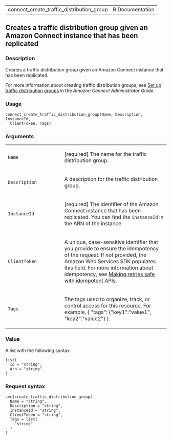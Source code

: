 <table style="width: 100%;">
<tbody>
<tr class="odd">
<td>connect_create_traffic_distribution_group</td>
<td style="text-align: right;">R Documentation</td>
</tr>
</tbody>
</table>

## Creates a traffic distribution group given an Amazon Connect instance that has been replicated

### Description

Creates a traffic distribution group given an Amazon Connect instance
that has been replicated.

For more information about creating traffic distribution groups, see
[Set up traffic distribution
groups](https://docs.aws.amazon.com/connect/latest/adminguide/setup-traffic-distribution-groups.html)
in the *Amazon Connect Administrator Guide*.

### Usage

    connect_create_traffic_distribution_group(Name, Description, InstanceId,
      ClientToken, Tags)

### Arguments

<table>
<colgroup>
<col style="width: 35%" />
<col style="width: 65%" />
</colgroup>
<tbody>
<tr class="odd">
<td><code
id="connect_create_traffic_distribution_group_:_Name">Name</code></td>
<td><p>[required] The name for the traffic distribution group.</p></td>
</tr>
<tr class="even">
<td><code
id="connect_create_traffic_distribution_group_:_Description">Description</code></td>
<td><p>A description for the traffic distribution group.</p></td>
</tr>
<tr class="odd">
<td><code
id="connect_create_traffic_distribution_group_:_InstanceId">InstanceId</code></td>
<td><p>[required] The identifier of the Amazon Connect instance that has
been replicated. You can find the <code>instanceId</code> in the ARN of
the instance.</p></td>
</tr>
<tr class="even">
<td><code
id="connect_create_traffic_distribution_group_:_ClientToken">ClientToken</code></td>
<td><p>A unique, case-sensitive identifier that you provide to ensure
the idempotency of the request. If not provided, the Amazon Web Services
SDK populates this field. For more information about idempotency, see <a
href="https://aws.amazon.com/builders-library/making-retries-safe-with-idempotent-APIs/">Making
retries safe with idempotent APIs</a>.</p></td>
</tr>
<tr class="odd">
<td><code
id="connect_create_traffic_distribution_group_:_Tags">Tags</code></td>
<td><p>The tags used to organize, track, or control access for this
resource. For example, { "tags": {"key1":"value1", "key2":"value2"}
}.</p></td>
</tr>
</tbody>
</table>

### Value

A list with the following syntax:

    list(
      Id = "string",
      Arn = "string"
    )

### Request syntax

    svc$create_traffic_distribution_group(
      Name = "string",
      Description = "string",
      InstanceId = "string",
      ClientToken = "string",
      Tags = list(
        "string"
      )
    )
